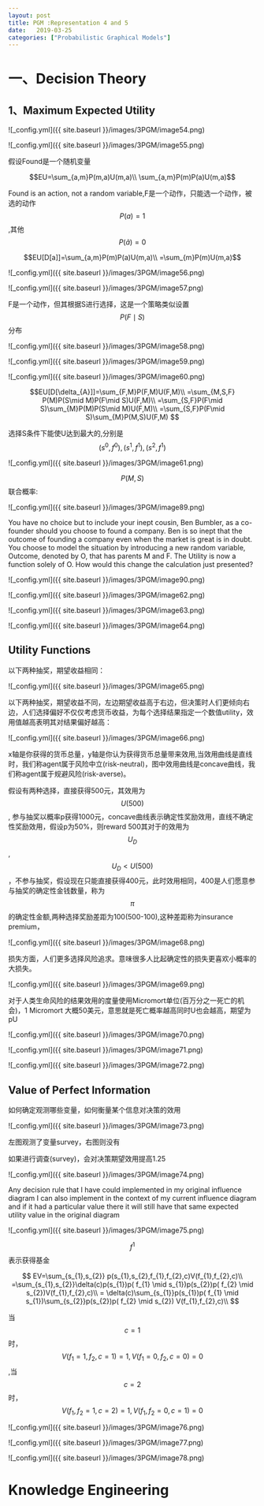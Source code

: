 ```yaml
---
layout: post
title: PGM :Representation 4 and 5
date:   2019-03-25
categories: ["Probabilistic Graphical Models"]
---
```


# 一、Decision Theory  

## 1、Maximum Expected Utility  

![_config.yml]({{ site.baseurl }}/images/3PGM/image54.png) 

![_config.yml]({{ site.baseurl }}/images/3PGM/image55.png)   


假设Found是一个随机变量  

$$EU=\sum_{a,m}P(m,a)U(m,a)\\
\sum_{a,m}P(m)P(a)U(m,a)$$  

Found is an action, not a random variable,F是一个动作，只能选一个动作，被选的动作$$P(a)=1$$,其他$$P(\tilde{a})=0$$  

$$EU[D[a]]=\sum_{a,m}P(m)P(a)U(m,a)\\
=\sum_{m}P(m)U(m,a)$$  

![_config.yml]({{ site.baseurl }}/images/3PGM/image56.png)  

![_config.yml]({{ site.baseurl }}/images/3PGM/image57.png)   


F是一个动作，但其根据S进行选择，这是一个策略类似设置$$P(F\mid S)$$分布     

![_config.yml]({{ site.baseurl }}/images/3PGM/image58.png)  

![_config.yml]({{ site.baseurl }}/images/3PGM/image59.png)   


![_config.yml]({{ site.baseurl }}/images/3PGM/image60.png)  

$$EU[D[\delta_{A}]]=\sum_{F,M}P(F,M)U(F,M)\\
=\sum_{M,S,F} P(M)P(S\mid M)P(F\mid S)U(F,M)\\
=\sum_{S,F}P(F\mid S)\sum_{M}P(M)P(S\mid M)U(F,M)\\
=\sum_{S,F}P(F\mid S)\sum_{M}P(M,S)U(F,M)
$$ 

选择S条件下能使U达到最大的,分别是$$(s^0,f^0),(s^1,f^1),(s^2,f^1)$$ 

![_config.yml]({{ site.baseurl }}/images/3PGM/image61.png)   

$$P(M,S)$$联合概率:  

![_config.yml]({{ site.baseurl }}/images/3PGM/image89.png)  

You have no choice but to include your inept cousin, Ben Bumbler, as a co-founder should you choose to found a company. Ben is so inept that the outcome of founding a company even when the market is great is in doubt. You choose to model the situation by introducing a new random variable, Outcome, denoted by O, that has parents M and F. The Utility is now a function solely of O. How would this change the calculation just presented?  

![_config.yml]({{ site.baseurl }}/images/3PGM/image90.png)   

![_config.yml]({{ site.baseurl }}/images/3PGM/image62.png)   

![_config.yml]({{ site.baseurl }}/images/3PGM/image63.png)   

![_config.yml]({{ site.baseurl }}/images/3PGM/image64.png)   

## Utility Functions	

以下两种抽奖，期望收益相同：    

![_config.yml]({{ site.baseurl }}/images/3PGM/image65.png)   

以下两种抽奖，期望收益不同，左边期望收益高于右边，但决策时人们更倾向右边，人们选择偏好不仅仅考虑货币收益，为每个选择结果指定一个数值utility，效用值越高表明其对结果偏好越高：  

![_config.yml]({{ site.baseurl }}/images/3PGM/image66.png)   

x轴是你获得的货币总量，y轴是你认为获得货币总量带来效用,当效用曲线是直线时，我们称agent属于风险中立(risk-neutral)，图中效用曲线是concave曲线，我们称agent属于规避风险(risk-averse)。  

假设有两种选择，直接获得500元，其效用为$$U(500)$$, 参与抽奖以概率p获得1000元，concave曲线表示确定性奖励效用，直线不确定性奖励效用，假设p为50%，则reward 500其对于的效用为$$U_{D}$$,$$U_{D}< U(500)$$，不参与抽奖，假设现在只能直接获得400元，此时效用相同，400是人们愿意参与抽奖的确定性金钱数量，称为$$\pi$$的确定性金额,两种选择奖励差距为100(500-100),这种差距称为insurance premium，

![_config.yml]({{ site.baseurl }}/images/3PGM/image68.png)   

损失方面，人们更多选择风险追求。意味很多人比起确定性的损失更喜欢小概率的大损失。  

![_config.yml]({{ site.baseurl }}/images/3PGM/image69.png)   

对于人类生命风险的结果效用的度量使用Micromort单位(百万分之一死亡的机会)，1 Micromort 大概50美元，意思就是死亡概率越高同时U也会越高，期望为pU

![_config.yml]({{ site.baseurl }}/images/3PGM/image70.png)   

![_config.yml]({{ site.baseurl }}/images/3PGM/image71.png) 

![_config.yml]({{ site.baseurl }}/images/3PGM/image72.png) 
 
## Value of Perfect Information  

如何确定观测哪些变量，如何衡量某个信息对决策的效用 

![_config.yml]({{ site.baseurl }}/images/3PGM/image73.png) 

左图观测了变量survey，右图则没有

如果进行调查(survey)，会对决策期望效用提高1.25

![_config.yml]({{ site.baseurl }}/images/3PGM/image74.png)  

Any decision rule that I have could implemented in my original influence diagram I can also implement in the context of my current influence diagram and if it had a particular value there it will still have that same expected utility value in the original diagram

![_config.yml]({{ site.baseurl }}/images/3PGM/image75.png)  


$$f^1$$表示获得基金  

$$
EV=\sum_{s_{1},s_{2}} p(s_{1},s_{2},f_{1},f_{2},c)V(f_{1},f_{2},c)\\
=\sum_{s_{1},s_{2}}\delta(c)p(s_{1})p( f_{1} \mid s_{1})p(s_{2})p( f_{2} \mid s_{2})V(f_{1},f_{2},c)\\
= \delta(c)\sum_{s_{1}}p(s_{1})p( f_{1} \mid s_{1})\sum_{s_{2}}p(s_{2})p( f_{2} \mid s_{2}) V(f_{1},f_{2},c)\\
$$  

当$$c=1$$时，$$V(f_{1}=1,f_{2},c=1)=1,V(f_{1}=0,f_{2},c=0)=0$$,当$$c=2$$时，$$V(f_{1},f_{2}=1,c=2)=1,V(f_{1},f_{2}=0,c=1)=0$$  

$$$$

![_config.yml]({{ site.baseurl }}/images/3PGM/image76.png)  

![_config.yml]({{ site.baseurl }}/images/3PGM/image77.png)  

![_config.yml]({{ site.baseurl }}/images/3PGM/image78.png)  

# Knowledge	Engineering	

